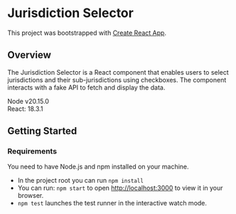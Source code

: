 # Jurisdiction Selector

This project was bootstrapped with [Create React App](https://github.com/facebook/create-react-app).

## Overview
The Jurisdiction Selector is a React component that enables users to select jurisdictions and their sub-jurisdictions using checkboxes. The component interacts with a fake API to fetch and display the data.

Node v20.15.0<br>
React: 18.3.1

## Getting Started

### Requirements

You need to have Node.js and npm installed on your machine.

* In the project root you can run `npm install`
* You can run: `npm start` to open [http://localhost:3000](http://localhost:3000) to view it in your browser.
* `npm test` launches the test runner in the interactive watch mode.


